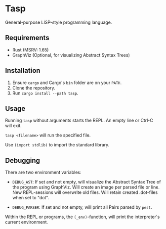 # Tasp

General-purpose LISP-style programming language.

## Requirements

- Rust (MSRV: 1.65)
- GraphViz (Optional, for visualizing Abstract Syntax Trees)

## Installation

1. Ensure `cargo` and Cargo's `bin` folder are on your `PATH`.
1. Clone the repository.
1. Run `cargo install --path tasp`.

## Usage

Running `tasp` without arguments starts the REPL. An empty line or Ctrl-C will exit.

`tasp <filename>` will run the specified file.

Use `(import stdlib)` to import the standard library.

## Debugging

There are two environment variables:

- `DEBUG_AST`:    If set and not empty, will visualize the Abstract Syntax Tree of the program using GraphViz. Will create an image per parsed file or line. New REPL-sessions will overwrite old files. Will retain created .dot-files when set to "dot".

- `DEBUG_PARSER`: If set and not empty, will print all Pairs parsed by `pest`.

Within the REPL or programs, the `(_env)`-function, will print the interpreter's current environment.
